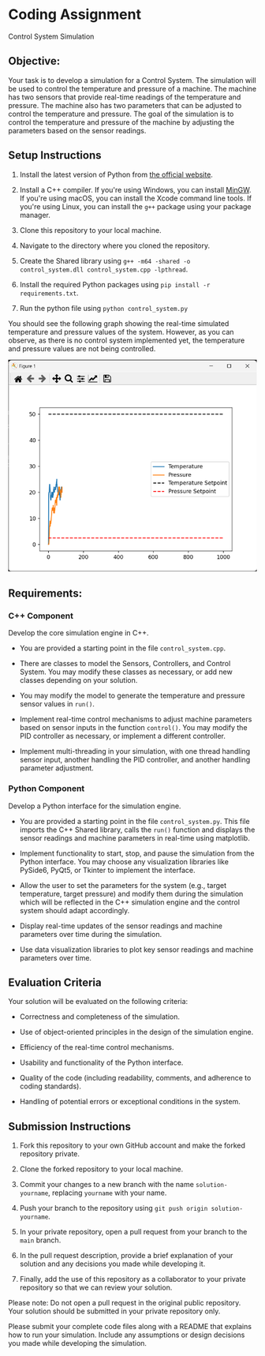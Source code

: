 # Coding Assignment  

Control System Simulation

## Objective:

Your task is to develop a simulation for a Control System. The simulation will be used to control the temperature and pressure of a machine. The machine has two sensors that provide real-time readings of the temperature and pressure. The machine also has two parameters that can be adjusted to control the temperature and pressure. The goal of the simulation is to control the temperature and pressure of the machine by adjusting the parameters based on the sensor readings.

## Setup Instructions

1. Install the latest version of Python from [the official website](https://www.python.org/downloads/).

2. Install a C++ compiler. If you're using Windows, you can install [MinGW](http://www.mingw.org/). If you're using macOS, you can install the Xcode command line tools. If you're using Linux, you can install the `g++` package using your package manager.

3. Clone this repository to your local machine.

4. Navigate to the directory where you cloned the repository.

5. Create the Shared library using `g++ -m64 -shared -o control_system.dll control_system.cpp -lpthread`.

7. Install the required Python packages using `pip install -r requirements.txt`.

6. Run the python file using `python control_system.py`

You should see the following graph showing the real-time simulated temperature and pressure values of the system. However, as you can observe, as there is no control system implemented yet, the temperature and pressure values are not being controlled.

![Image](control_system.png)

## Requirements:

### C++ Component 

Develop the core simulation engine in C++.

- You are provided a starting point in the file `control_system.cpp`.

- There are classes to model the Sensors, Controllers, and Control System. You may modify these classes as necessary, or add new classes depending on your solution.

- You may modify the model to generate the temperature and pressure sensor values in `run()`.

- Implement real-time control mechanisms to adjust machine parameters based on sensor inputs in the function `control()`. You may modify the PID controller as necessary, or implement a different controller.

- Implement multi-threading in your simulation, with one thread handling sensor input, another handling the PID controller, and another handling parameter adjustment.

### Python Component

Develop a Python interface for the simulation engine.

- You are provided a starting point in the file `control_system.py`. This file imports the C++ Shared library, calls the `run()` function and displays the sensor readings and machine parameters in real-time using matplotlib.

- Implement functionality to start, stop, and pause the simulation from the Python interface. You may choose any visualization libraries like PySide6, PyQt5, or Tkinter to implement the interface.

- Allow the user to set the parameters for the system (e.g., target temperature, target pressure) and modify them during the simulation which will be reflected in the C++ simulation engine and the control system should adapt accordingly.

- Display real-time updates of the sensor readings and machine parameters over time during the simulation.

- Use data visualization libraries to plot key sensor readings and machine parameters over time.

## Evaluation Criteria

Your solution will be evaluated on the following criteria:

- Correctness and completeness of the simulation.

- Use of object-oriented principles in the design of the simulation engine.

- Efficiency of the real-time control mechanisms.

- Usability and functionality of the Python interface.

- Quality of the code (including readability, comments, and adherence to coding standards).

- Handling of potential errors or exceptional conditions in the system.

## Submission Instructions

1. Fork this repository to your own GitHub account and make the forked repository private.

2. Clone the forked repository to your local machine.

3. Commit your changes to a new branch with the name `solution-yourname`, replacing `yourname` with your name.

4. Push your branch to the repository using `git push origin solution-yourname`.

5. In your private repository, open a pull request from your branch to the `main` branch.

6. In the pull request description, provide a brief explanation of your solution and any decisions you made while developing it.

7. Finally, add the use of this repository as a collaborator to your private repository so that we can review your solution.

Please note: Do not open a pull request in the original public repository. Your solution should be submitted in your private repository only.

Please submit your complete code files along with a README that explains how to run your simulation. Include any assumptions or design decisions you made while developing the simulation.
